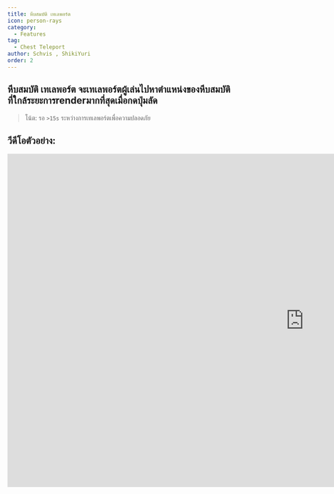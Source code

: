 ```yaml
---
title: หีบสมบัติ เทเลพอร์ต
icon: person-rays
category:
  - Features
tag:
  - Chest Teleport
author: Schvis , ShikiYuri 
order: 2
---
```


## หีบสมบัติ เทเลพอร์ต  จะเทเลพอร์ตผู้เล่นไปหาตำแหน่งของหีบสมบัติที่ใกล้ระยะการrenderมากที่สุดเมื่อกดปุ่มลัด

> โน้ต: รอ `>15s` ระหว่างการเทเลพอร์ตเพื่อความปลอดภัย

## วีดีโอตัวอย่าง:

<div class="iframe-container"><iframe width="1328" height="747" src="https://www.youtube.com/embed/j2Yu31J7Yh4?list=PL5eI1Tb64p56g27qfYk7VuFTz4FK6YrKa" title="Korepi - Oculi/ChestTeleport" frameborder="0" allow="accelerometer; autoplay; clipboard-write; encrypted-media; gyroscope; picture-in-picture; web-share" referrerpolicy="strict-origin-when-cross-origin" allowfullscreen></iframe></div>